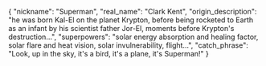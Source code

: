 {
"nickname": "Superman",
"real_name": "Clark Kent",
"origin_description": "he was born Kal-El on the planet Krypton, before being rocketed to Earth as an infant by his scientist father Jor-El, moments before Krypton's destruction…",
"superpowers": "solar energy absorption and healing factor, solar flare and heat vision, solar invulnerability, flight…",
"catch_phrase": "Look, up in the sky, it's a bird, it's a plane, it's Superman!"
}
